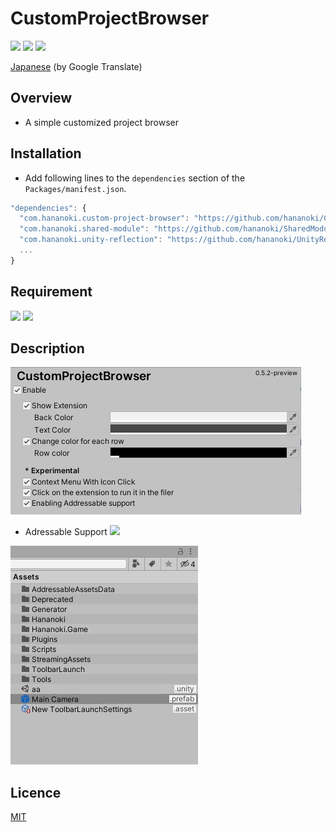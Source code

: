 # CustomProjectBrowser

![](https://img.shields.io/badge/dynamic/json.svg?uri=https://raw.githubusercontent.com/hananoki/CustomProjectBrowser/master/package.json&label=&query=$.version&prefix=v)
![](https://img.shields.io/badge/unity-2018.3%20or%20later-3BAF75.svg)
![](https://img.shields.io/badge/license-MIT-informational.svg)

[Japanese](https://translate.google.com/translate?sl=en&tl=ja&u=https://github.com/hananoki/CustomProjectBrowser) (by Google Translate)

## Overview
- A simple customized project browser 

## Installation
- Add following lines to the `dependencies` section of the `Packages/manifest.json`.
```js
"dependencies": {
  "com.hananoki.custom-project-browser": "https://github.com/hananoki/CustomProjectBrowser.git",
  "com.hananoki.shared-module": "https://github.com/hananoki/SharedModule.git",
  "com.hananoki.unity-reflection": "https://github.com/hananoki/UnityReflection.git",
  ...
}
```

## Requirement
![](https://img.shields.io/badge/SharedModule-v1.0.1%20or%20later-blue.svg)
![](https://img.shields.io/badge/UnityReflection-v1.0.3%20or%20later-blue.svg)

## Description

![](Documentation~/Preference.png)

- Adressable Support ![](https://img.shields.io/badge/v0.5.2%20or%20later-blue.svg)

![](Documentation~/AdressableSupport.gif)

## Licence

[MIT](https://github.com/hananoki/CustomHierarchy/blob/master/LICENSE.md)